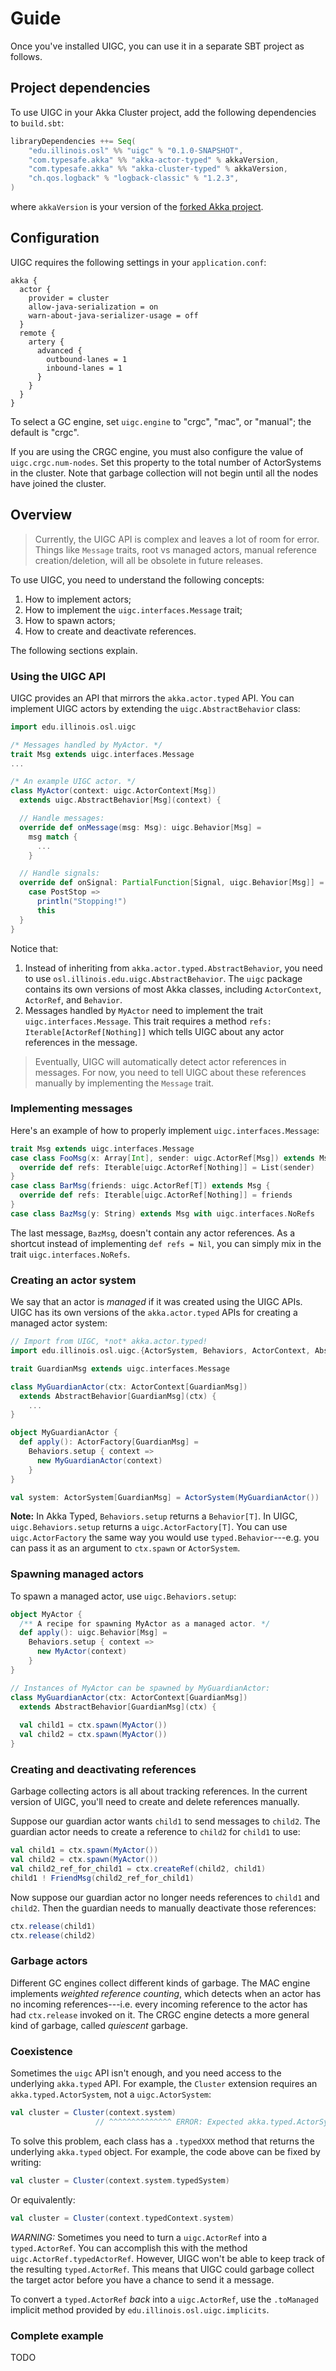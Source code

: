 # Guide

Once you've installed UIGC, you can use it in a separate SBT project as follows.

## Project dependencies

To use UIGC in your Akka Cluster project, add the following dependencies to `build.sbt`:

```scala 
libraryDependencies ++= Seq(
    "edu.illinois.osl" %% "uigc" % "0.1.0-SNAPSHOT",
    "com.typesafe.akka" %% "akka-actor-typed" % akkaVersion,
    "com.typesafe.akka" %% "akka-cluster-typed" % akkaVersion,
    "ch.qos.logback" % "logback-classic" % "1.2.3",
)
```

where `akkaVersion` is your version of the [forked Akka project](https://github.com/dplyukhin/akka).

## Configuration

UIGC requires the following settings in your `application.conf`:
``` 
akka {
  actor {
    provider = cluster
    allow-java-serialization = on
    warn-about-java-serializer-usage = off
  }
  remote {
    artery {
      advanced {
        outbound-lanes = 1
        inbound-lanes = 1
      }
    }
  }
}
```

To select a GC engine, set `uigc.engine` to "crgc", "mac", or "manual";
the default is "crgc".

If you are using the CRGC engine, you must also configure the value of
`uigc.crgc.num-nodes`. Set this property to the total number of ActorSystems
in the cluster. Note that garbage collection will not begin until all the
nodes have joined the cluster.

## Overview

> Currently, the UIGC API is complex and leaves a lot of room
> for error. Things like `Message` traits, root vs managed actors,
> manual reference creation/deletion, will all be obsolete in
> future releases.

To use UIGC, you need to understand the following concepts:
1. How to implement actors;
2. How to implement the `uigc.interfaces.Message` trait;
3. How to spawn actors;
4. How to create and deactivate references.

The following sections explain.

### Using the UIGC API

UIGC provides an API that mirrors the `akka.actor.typed` API.
You can implement UIGC actors by extending the `uigc.AbstractBehavior` class:

```scala
import edu.illinois.osl.uigc

/* Messages handled by MyActor. */
trait Msg extends uigc.interfaces.Message
...

/* An example UIGC actor. */
class MyActor(context: uigc.ActorContext[Msg]) 
  extends uigc.AbstractBehavior[Msg](context) {

  // Handle messages:
  override def onMessage(msg: Msg): uigc.Behavior[Msg] =
    msg match {
      ...
    }

  // Handle signals:
  override def onSignal: PartialFunction[Signal, uigc.Behavior[Msg]] = {
    case PostStop =>
      println("Stopping!")
      this
  }
}
```

Notice that:
1. Instead of inheriting from `akka.actor.typed.AbstractBehavior`, you need to
   use `osl.illinois.edu.uigc.AbstractBehavior`. The `uigc` package contains 
   its own versions of most Akka classes, including `ActorContext`, `ActorRef`, and `Behavior`.
2. Messages handled by `MyActor` need to implement the trait `uigc.interfaces.Message`.
   This trait requires a method `refs: Iterable[ActorRef[Nothing]]` which tells
   UIGC about any actor references in the message.

> Eventually, UIGC will automatically detect actor references in messages.
> For now, you need to tell UIGC about these references manually by implementing the `Message` trait.

### Implementing messages

Here's an example of how to properly implement `uigc.interfaces.Message`:

```scala
trait Msg extends uigc.interfaces.Message
case class FooMsg(x: Array[Int], sender: uigc.ActorRef[Msg]) extends Msg {
  override def refs: Iterable[uigc.ActorRef[Nothing]] = List(sender)
}
case class BarMsg(friends: uigc.ActorRef[T]) extends Msg {
  override def refs: Iterable[uigc.ActorRef[Nothing]] = friends
}
case class BazMsg(y: String) extends Msg with uigc.interfaces.NoRefs
```

The last message, `BazMsg`, doesn't contain any actor references.
As a shortcut instead of implementing `def refs = Nil`, you can simply mix in
the trait `uigc.interfaces.NoRefs`.

### Creating an actor system

We say that an actor is *managed* if it was created using the
UIGC APIs. UIGC has its own versions of the `akka.actor.typed` APIs for 
creating a managed actor system:

```scala
// Import from UIGC, *not* akka.actor.typed!
import edu.illinois.osl.uigc.{ActorSystem, Behaviors, ActorContext, AbstractBehavior, ActorFactory}

trait GuardianMsg extends uigc.interfaces.Message

class MyGuardianActor(ctx: ActorContext[GuardianMsg]) 
  extends AbstractBehavior[GuardianMsg](ctx) {
    ...
}

object MyGuardianActor {
  def apply(): ActorFactory[GuardianMsg] =
    Behaviors.setup { context =>
      new MyGuardianActor(context)
    }
}

val system: ActorSystem[GuardianMsg] = ActorSystem(MyGuardianActor())
```

**Note:** In Akka Typed, `Behaviors.setup` returns a `Behavior[T]`.
In UIGC, `uigc.Behaviors.setup` returns a `uigc.ActorFactory[T]`.
You can use `uigc.ActorFactory` the same way you would use `typed.Behavior`---e.g.
you can pass it as an argument to `ctx.spawn` or `ActorSystem`.

### Spawning managed actors

To spawn a managed actor, use `uigc.Behaviors.setup`:

```scala
object MyActor {
  /** A recipe for spawning MyActor as a managed actor. */
  def apply(): uigc.Behavior[Msg] =
    Behaviors.setup { context =>
      new MyActor(context)
    }
}

// Instances of MyActor can be spawned by MyGuardianActor:
class MyGuardianActor(ctx: ActorContext[GuardianMsg])
  extends AbstractBehavior[GuardianMsg](ctx) {
  
  val child1 = ctx.spawn(MyActor())
  val child2 = ctx.spawn(MyActor())
}
```

### Creating and deactivating references

Garbage collecting actors is all about tracking references.
In the current version of UIGC, you'll need to create and delete references
manually.

Suppose our guardian actor wants `child1` to send messages to `child2`.
The guardian actor needs to create a reference to `child2` for `child1`
to use:
```scala
val child1 = ctx.spawn(MyActor())
val child2 = ctx.spawn(MyActor())
val child2_ref_for_child1 = ctx.createRef(child2, child1)
child1 ! FriendMsg(child2_ref_for_child1)
```

Now suppose our guardian actor no longer needs references to `child1` and
`child2`. Then the guardian needs to manually deactivate those references:
```scala
ctx.release(child1)
ctx.release(child2)
```

### Garbage actors

Different GC engines collect different kinds of garbage.
The MAC engine implements *weighted reference counting*, which detects when an actor has no incoming
references---i.e. every incoming reference to the actor has had
`ctx.release` invoked on it. The CRGC engine detects a more general
kind of garbage, called _quiescent_ garbage.

### Coexistence

Sometimes the `uigc` API isn't enough, and you need access to the underlying
`akka.typed` API. For example, the `Cluster` extension requires an `akka.typed.ActorSystem`,
not a `uigc.ActorSystem`:
```scala
val cluster = Cluster(context.system)
                   // ^^^^^^^^^^^^^^ ERROR: Expected akka.typed.ActorSystem, got uigc.ActorSystem
```

To solve this problem, each class has a `.typedXXX` method that returns the underlying
`akka.typed` object. For example, the code above can be fixed by writing:
```scala
val cluster = Cluster(context.system.typedSystem)
```
Or equivalently:
```scala
val cluster = Cluster(context.typedContext.system)
```

*WARNING:* Sometimes you need to turn a `uigc.ActorRef` into a `typed.ActorRef`. You
can accomplish this with the method `uigc.ActorRef.typedActorRef`. However, UIGC won't
be able to keep track of the resulting `typed.ActorRef`. This means that UIGC could
garbage collect the target actor before you have a chance to send it a message.

To convert a `typed.ActorRef` *back* into a `uigc.ActorRef`, use the `.toManaged`
implicit method provided by `edu.illinois.osl.uigc.implicits`.


### Complete example

TODO
